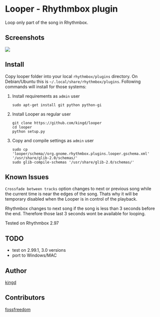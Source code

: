 # Looper - Rhythmbox plugin

Loop only part of the song in Rhythmbox.

## Screenshots

![](http://image.bayimg.com/e30f16f05611d85b2b160d4b91e7c9ff0304b59c.jpg)


## Install

Copy looper folder into your local `rhythmbox/plugins` directory. On Debian/Ubuntu 
this is `~/.local/share/rhythmbox/plugins`. Following commands will install for those systems:

1. Install requirements as `admin` user

    ```
    sudo apt-get install git python python-gi
    ```

2. Install Looper as regular user

    ```
    git clone https://github.com/kingd/looper
    cd looper
    python setup.py
    ```

3. Copy and compile settings as `admin` user

    ```
    sudo cp 'looper/schema//org.gnome.rhythmbox.plugins.looper.gschema.xml' '/usr/share/glib-2.0/schemas/'
    sudo glib-compile-schemas '/usr/share/glib-2.0/schemas/'
    ```

## Known Issues

`Crossfade between tracks` option changes to next or previous song while the
current time is near the edges of the song. Thats why it will be temporary
disabled when the Looper is in control of the playback. 

Rhythmbox changes to next song if the song is less than 3 seconds before the end.
Therefore those last 3 seconds wont be available for looping.

Tested on Rhythmbox 2.97

## TODO

- test on 2.99.1, 3.0 versions
- port to Windows/MAC

## Author

[kingd](https://github.com/kingd/)

## Contributors

[fossfreedom](https://github.com/fossfreedom/)
